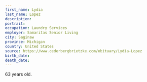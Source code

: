 ```yaml
---
first_name: Lydia
last_name: Lopez
description: 
portrait: 
occupation: Laundry Services
employer: Samaritas Senior Living
city: Saginaw
province: Michigan
country: United States
source: https://www.cederbergbrietzke.com/obituary/Lydia-Lopez
birth_date: 
death_date: 
---
```


63 years old.